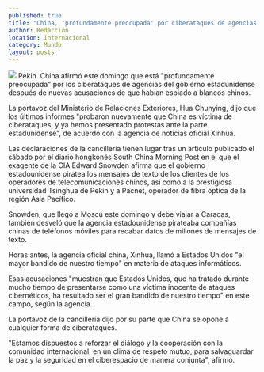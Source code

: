 ```yaml
---
published: true
title: "China, 'profundamente preocupada' por ciberataques de agencias de EU"
author: Redacción
location: Internacional
category: Mundo
layout: posts
---
```


![](http://i.imgur.com/NDvS0wfm.jpg)
Pekin. China afirmó este domingo que está "profundamente preocupada" por los ciberataques de agencias del gobierno estadunidense después de nuevas acusaciones de que habían espiado a blancos chinos.

La portavoz del Ministerio de Relaciones Exteriores, Hua Chunying, dijo que los últimos informes "probaron nuevamente que China es víctima de ciberataques, y ya hemos presentado protestas ante la parte estadunidense", de acuerdo con la agencia de noticias oficial Xinhua.

Las declaraciones de la cancillería tienen lugar tras un artículo publicado el sábado por el diario hongkonés South China Morning Post en el que el exagente de la CIA Edward Snowden afirma que el gobierno estadounidense piratea los mensajes de texto de los clientes de los operadores de telecomunicaciones chinos, así como a la prestigiosa universidad Tsinghua de Pekín y a Pacnet, operador de fibra óptica de la región Asia Pacífico.

Snowden, que llegó a Moscú este domingo y debe viajar a Caracas, también desveló que la agencia estadounidense pirateaba compañías chinas de teléfonos móviles para recabar datos de millones de mensajes de texto.

Horas antes, la agencia oficial china, Xinhua, llamó a Estados Unidos "el mayor bandido de nuestro tiempo" en materia de ataques informáticos.

Esas acusaciones "muestran que Estados Unidos, que ha tratado durante mucho tiempo de presentarse como una víctima inocente de ataques cibernéticos, ha resultado ser el gran bandido de nuestro tiempo" en este campo, según la agencia.

La portavoz de la cancillería dijo por su parte que China se opone a cualquier forma de ciberataques.

"Estamos dispuestos a reforzar el diálogo y la cooperación con la comunidad internacional, en un clima de respeto mutuo, para salvaguardar la paz y la seguridad en el ciberespacio de manera conjunta", afirmó.
